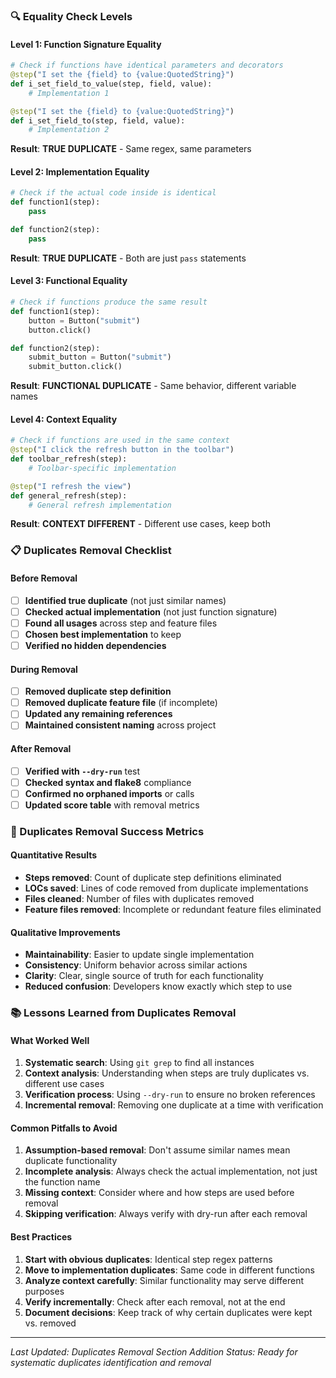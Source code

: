 ### **🔍 Equality Check Levels**

#### **Level 1: Function Signature Equality**
```python
# Check if functions have identical parameters and decorators
@step("I set the {field} to {value:QuotedString}")
def i_set_field_to_value(step, field, value):
    # Implementation 1

@step("I set the {field} to {value:QuotedString}")  
def i_set_field_to(step, field, value):
    # Implementation 2
```
**Result**: **TRUE DUPLICATE** - Same regex, same parameters

#### **Level 2: Implementation Equality**
```python
# Check if the actual code inside is identical
def function1(step):
    pass

def function2(step):
    pass
```
**Result**: **TRUE DUPLICATE** - Both are just `pass` statements

#### **Level 3: Functional Equality**
```python
# Check if functions produce the same result
def function1(step):
    button = Button("submit")
    button.click()

def function2(step):
    submit_button = Button("submit")  
    submit_button.click()
```
**Result**: **FUNCTIONAL DUPLICATE** - Same behavior, different variable names

#### **Level 4: Context Equality**
```python
# Check if functions are used in the same context
@step("I click the refresh button in the toolbar")
def toolbar_refresh(step):
    # Toolbar-specific implementation

@step("I refresh the view")  
def general_refresh(step):
    # General refresh implementation
```
**Result**: **CONTEXT DIFFERENT** - Different use cases, keep both

### **📋 Duplicates Removal Checklist**

#### **Before Removal**
- [ ] **Identified true duplicate** (not just similar names)
- [ ] **Checked actual implementation** (not just function signature)
- [ ] **Found all usages** across step and feature files
- [ ] **Chosen best implementation** to keep
- [ ] **Verified no hidden dependencies**

#### **During Removal**
- [ ] **Removed duplicate step definition**
- [ ] **Removed duplicate feature file** (if incomplete)
- [ ] **Updated any remaining references**
- [ ] **Maintained consistent naming** across project

#### **After Removal**
- [ ] **Verified with `--dry-run`** test
- [ ] **Checked syntax and flake8** compliance
- [ ] **Confirmed no orphaned imports** or calls
- [ ] **Updated score table** with removal metrics

### **🚀 Duplicates Removal Success Metrics**

#### **Quantitative Results**
- **Steps removed**: Count of duplicate step definitions eliminated
- **LOCs saved**: Lines of code removed from duplicate implementations
- **Files cleaned**: Number of files with duplicates removed
- **Feature files removed**: Incomplete or redundant feature files eliminated

#### **Qualitative Improvements**
- **Maintainability**: Easier to update single implementation
- **Consistency**: Uniform behavior across similar actions
- **Clarity**: Clear, single source of truth for each functionality
- **Reduced confusion**: Developers know exactly which step to use

### **📚 Lessons Learned from Duplicates Removal**

#### **What Worked Well**
1. **Systematic search**: Using `git grep` to find all instances
2. **Context analysis**: Understanding when steps are truly duplicates vs. different use cases
3. **Verification process**: Using `--dry-run` to ensure no broken references
4. **Incremental removal**: Removing one duplicate at a time with verification

#### **Common Pitfalls to Avoid**
1. **Assumption-based removal**: Don't assume similar names mean duplicate functionality
2. **Incomplete analysis**: Always check the actual implementation, not just the function name
3. **Missing context**: Consider where and how steps are used before removal
4. **Skipping verification**: Always verify with dry-run after each removal

#### **Best Practices**
1. **Start with obvious duplicates**: Identical step regex patterns
2. **Move to implementation duplicates**: Same code in different functions
3. **Analyze context carefully**: Similar functionality may serve different purposes
4. **Verify incrementally**: Check after each removal, not at the end
5. **Document decisions**: Keep track of why certain duplicates were kept vs. removed

---

*Last Updated: Duplicates Removal Section Addition*
*Status: Ready for systematic duplicates identification and removal*
